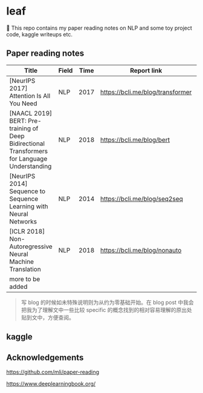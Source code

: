 # leaf
🍃 This repo contains my paper reading notes on NLP and some toy project code, kaggle writeups etc.

## Paper reading notes

| Title                                                        | Field | Time | Report link                       | Status      |
| ------------------------------------------------------------ | ----- | ---- | --------------------------------- | ----------- |
| [NeurIPS 2017] Attention Is All You Need                     | NLP   | 2017 | https://bcli.me/blog/transformer | Done |
| [NAACL 2019] BERT: Pre-training of Deep Bidirectional Transformers for Language Understanding | NLP   | 2018 | https://bcli.me/blog/bert         | Done       |
| [NeurIPS 2014] Sequence to Sequence Learning with Neural Networks | NLP   | 2014 | https://bcli.me/blog/seq2seq      | 50%     |
| [ICLR 2018] Non-Autoregressive Neural Machine Translation | NLP | 2018 | https://bcli.me/blog/nonauto | Pending |
| more to be added            |       |      |                                   |             |

> 写 blog 的时候如未特殊说明则为从约为零基础开始。在 blog post 中我会把我为了理解文中一些比较 specific 的概念找到的相对容易理解的原出处贴到文中，方便查阅。

## kaggle 

## Acknowledgements

https://github.com/mli/paper-reading

https://www.deeplearningbook.org/
